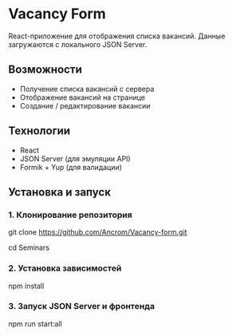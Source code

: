 # Vacancy Form

React-приложение для отображения списка вакансий. Данные загружаются с локального JSON Server.

## Возможности

- Получение списка вакансий с сервера
- Отображение вакансий на странице
- Создание / редактирование вакансии

## Технологии

- React
- JSON Server (для эмуляции API)
- Formik + Yup (для валидации)

## Установка и запуск

### 1. Клонирование репозитория

git clone https://github.com/Ancrom/Vacancy-form.git

cd Seminars

### 2. Установка зависимостей

npm install

### 3. Запуск JSON Server и фронтенда

npm run start:all



